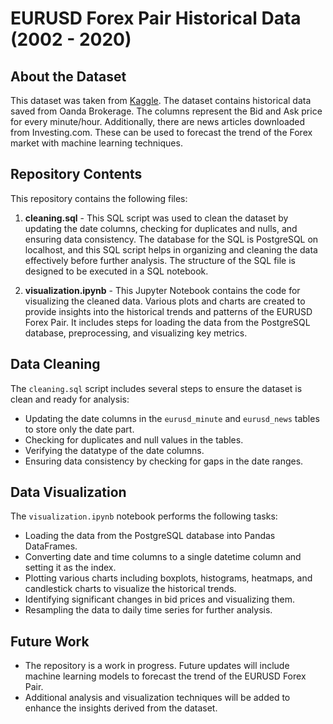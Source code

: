 # EURUSD Forex Pair Historical Data (2002 - 2020)

## About the Dataset

This dataset was taken from [Kaggle](https://www.kaggle.com/datasets/imetomi/eur-usd-forex-pair-historical-data-2002-2019?utm_source=pocket_saves). The dataset contains historical data saved from Oanda Brokerage. The columns represent the Bid and Ask price for every minute/hour. Additionally, there are news articles downloaded from Investing.com. These can be used to forecast the trend of the Forex market with machine learning techniques.

## Repository Contents

This repository contains the following files:

1. **cleaning.sql** - This SQL script was used to clean the dataset by updating the date columns, checking for duplicates and nulls, and ensuring data consistency. The database for the SQL is PostgreSQL on localhost, and this SQL script helps in organizing and cleaning the data effectively before further analysis. The structure of the SQL file is designed to be executed in a SQL notebook.

2. **visualization.ipynb** - This Jupyter Notebook contains the code for visualizing the cleaned data. Various plots and charts are created to provide insights into the historical trends and patterns of the EURUSD Forex Pair. It includes steps for loading the data from the PostgreSQL database, preprocessing, and visualizing key metrics.

## Data Cleaning

The `cleaning.sql` script includes several steps to ensure the dataset is clean and ready for analysis:

- Updating the date columns in the `eurusd_minute` and `eurusd_news` tables to store only the date part.
- Checking for duplicates and null values in the tables.
- Verifying the datatype of the date columns.
- Ensuring data consistency by checking for gaps in the date ranges.

## Data Visualization

The `visualization.ipynb` notebook performs the following tasks:

- Loading the data from the PostgreSQL database into Pandas DataFrames.
- Converting date and time columns to a single datetime column and setting it as the index.
- Plotting various charts including boxplots, histograms, heatmaps, and candlestick charts to visualize the historical trends.
- Identifying significant changes in bid prices and visualizing them.
- Resampling the data to daily time series for further analysis.

## Future Work

- The repository is a work in progress. Future updates will include machine learning models to forecast the trend of the EURUSD Forex Pair.
- Additional analysis and visualization techniques will be added to enhance the insights derived from the dataset.
